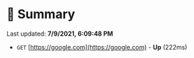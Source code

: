 # 📖 Summary
Last updated: **7/9/2021, 6:09:48 PM**

- `GET` [https://google.com](https://google.com) - **Up** (222ms)
